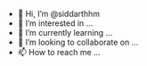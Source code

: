 - 👋 Hi, I’m @siddarthhm
- 👀 I’m interested in ...
- 🌱 I’m currently learning ...
- 💞️ I’m looking to collaborate on ...
- 📫 How to reach me ...

<!---
siddarthhm/siddarthhm is a ✨ special ✨ repository because its `README.md` (this file) appears on your GitHub profile.
You can click the Preview link to take a look at your changes.
--->

